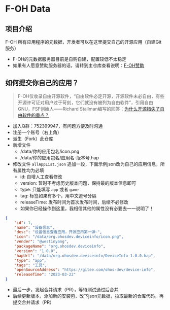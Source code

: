 # F-OH Data

## 项目介绍

F-OH 所有应用程序的元数据，开发者可以在这里提交自己的开源应用（自建Git服务）

- F-OH的元数据服务器目前是自购自建，配置较低不太稳定
- 如果有人愿意赞助服务器的话，请转到主仓库查看说明：[F-OH赞助](https://gitee.com/ohos-dev/f-oh#%E8%B5%9E%E5%8A%A9%E6%89%93%E8%B5%8F)

## 如何提交你自己的应用？

> F-OH仅收录自由开源软件，“自由软件必定开源，开源软件未必自由，有些开源许可证对用户过于苛刻，它们就没有被列为自由软件”，引用自由GNU，FSF创始人——Richard Stallman编写的回答：[为什么开源错失了自由软件的重点？](https://www.gnu.org/philosophy/open-source-misses-the-point.zh-cn.html)

- 加入Q群：752399947，有问题方便及时沟通
- 注册一个账号（右上角）
- 派生（Fork）此仓库
- 新增文件
   - /data/你的应用包名/icon.png
   - /data/你的应用包名/应用名-版本号.hap
- 修改文件 `allAppList.json` 追加一段，下面示例json改为自己的应用信息，所有属性均为必填
  - id: 自增人工查看修改
  - version: 暂时不考虑历史版本问题，保持最的版本信息即可
  - type: 只能填写 `app` 或者 `game`
  - tag: 标签如果有多个，用中文逗号分隔
  - releaseTime: 发布时间为首次发布时间，后续不必修改
  - 如果你已经操作到这里，我相信其他的属性没有必要去一一说明了！
```json
{
    "id": 1,
    "name": "设备信息",
    "desc": "设备信息查看应用，开源应用第一弹~",
    "icon": "/data/org.ohosdev.deviceinfo/icon.png",
    "vender": "@westinyang",
    "packageName": "org.ohosdev.deviceinfo",
    "version": "1.0.0",
    "hapUrl": "/data/org.ohosdev.deviceinfo/DeviceInfo-1.0.0.hap",
    "type": "app",
    "tags": "工具",
    "openSourceAddress": "https://gitee.com/ohos-dev/device-info",
    "releaseTime": "2023-03-22"
}
```
- 最后一步，发起合并请求（PR），等待测试通过后合并
- 后续更新版本，添加新的安装包，改下json元数据，拉取最新的仓库代码，再提交合并请求（PR）
